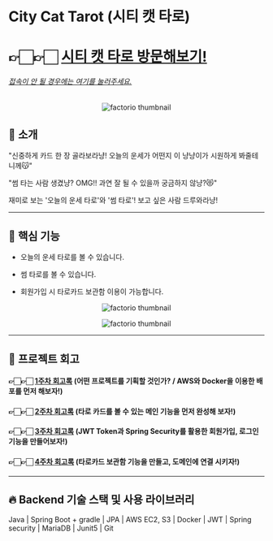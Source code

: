 # City Cat Tarot (시티 캣 타로) 


# 👉🏻👉🏻 [시티 캣 타로 방문해보기!](http://citycattarot.ga/)


###### [접속이 안 될 경우에는 여기를 눌러주세요.](http://citycattarotbucket.s3-website.ap-northeast-2.amazonaws.com)

<p align="center">
  <img src="https://user-images.githubusercontent.com/67456294/114232673-35772e00-99b7-11eb-9777-16dab6b8ef1f.png" alt="factorio thumbnail"/>
</p> 

## 🎈 소개 

"신중하게 카드 한 장 골라보라냥! 오늘의 운세가 어떤지 이 냥냥이가 시원하게 봐줄테니께😽"

"썸 타는 사람 생겼냥? OMG!! 과연 잘 될 수 있을까 궁금하지 않냥?😻"

재미로 보는 '오늘의 운세 타로'와 '썸 타로'! 보고 싶은 사람 드루와라냥!

---

## 🎈 핵심 기능

- 오늘의 운세 타로를 볼 수 있습니다.

- 썸 타로를 볼 수 있습니다.

- 회원가입 시 타로카드 보관함 이용이 가능합니다. 

<p align="center">
  <img src="https://user-images.githubusercontent.com/67456294/115147486-26b70800-a096-11eb-93e5-d56acd36bce5.gif" alt="factorio thumbnail"/>
</p> 


<p align="center">
  <img src="https://user-images.githubusercontent.com/67456294/115147198-cf646800-a094-11eb-9aed-2c1be7eaeb7d.gif" alt="factorio thumbnail"/>
</p> 


---

## 🎈 프로젝트 회고

#### 👉🏻👉🏻 [1주차 회고록](https://domean.tistory.com/215) (어떤 프로젝트를 기획할 것인가? / AWS와 Docker을 이용한 배포를 먼저 해보자!)


#### 👉🏻👉🏻 [2주차 회고록](https://domean.tistory.com/217) (타로 카드를 볼 수 있는 메인 기능을 먼저 완성해 보자!) 


#### 👉🏻👉🏻 [3주차 회고록](https://domean.tistory.com/219) (JWT Token과 Spring Security를 활용한 회원가입, 로그인 기능을 만들어보자!)




#### 👉🏻👉🏻 [4주차 회고록](https://domean.tistory.com/222) (타로카드 보관함 기능을 만들고, 도메인에 연결 시키자!)

---

## 🔥 Backend 기술 스택 및 사용 라이브러리

Java | Spring Boot + gradle | JPA | AWS EC2, S3 | Docker | JWT | Spring security | MariaDB | Junit5 | Git 

